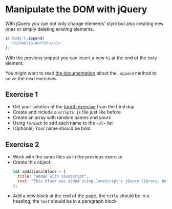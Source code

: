 # Manipulate the DOM with jQuery

With jQuery you can not only change elements' style but also creating new ones
or simply deleting existing elements.

```js
$('body').append(
  '<h1>Hello World!</h1>'
);
```

With the previous snippet you can insert a new `h1` at the end of the `body`
element.

You might want to read [the documentation][jquery-append] about the `.append`
method to solve the next exercises

## Exercise 1

- Get your solution of the [fourth exercise][fourth-html-exercise] from the html
  day
- Create and include a `scripts.js` file just like before
- Create an array with random names and yours
- Using `forEach` to add each name to the `<ul>` list
- (Optional) Your name should be bold

## Exercise 2

- Work with the same files as in the previous exercise
- Create this object:
  ```javascript
  let additionalBlock = {
    title: "Added with javascript",
    text: "This block was added using JavaScript's jQuery library. How awesome!"
  };
  ```
- Add a new block at the end of the page, the `title` should be in a heading,
  the `text` should be in a paragraph block

[fourth-html-exercise]: https://github.com/green-fox-academy/stayathome-syllabus/blob/master/week01/exercises/lists-and-texts.md
[jquery-append]: https://api.jquery.com/append/